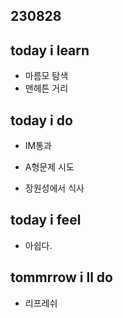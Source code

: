 ## 230828


## today i learn

- 마름모 탐색
-   맨헤튼 거리


## today i do

- IM통과

- A형문제 시도

- 장원성에서 식사

## today i feel

- 아쉽다.
  
## tommrrow i ll do

- 리프레쉬
